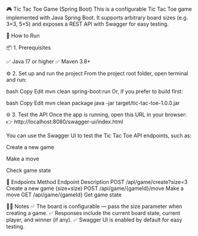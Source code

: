 🎮 Tic Tac Toe Game (Spring Boot)
This is a configurable Tic Tac Toe game implemented with Java Spring Boot.
It supports arbitrary board sizes (e.g. 3×3, 5×5) and exposes a REST API with Swagger for easy testing.

🚀 How to Run

📦 1. Prerequisites

✅ Java 17 or higher
✅ Maven 3.8+

⚙️ 2. Set up and run the project
From the project root folder, open terminal and run:

bash
Copy
Edit
mvn clean spring-boot:run
Or, if you prefer to build first:

bash
Copy
Edit
mvn clean package
java -jar target/tic-tac-toe-1.0.0.jar

🌐 3. Test the API
Once the app is running, open this URL in your browser:
👉 http://localhost:8080/swagger-ui/index.html

You can use the Swagger UI to test the Tic Tac Toe API endpoints, such as:

Create a new game

Make a move

Check game state

📄 Endpoints
Method	    Endpoint	                Description
POST	    /api/game/create?size=3	    Create a new game (size×size)
POST	    /api/game/{gameId}/move	    Make a move
GET	        /api/game/{gameId}	        Get game state

👨‍💻 Notes
✅ The board is configurable — pass the size parameter when creating a game.
✅ Responses include the current board state, current player, and winner (if any).
✅ Swagger UI is enabled by default for easy testing.